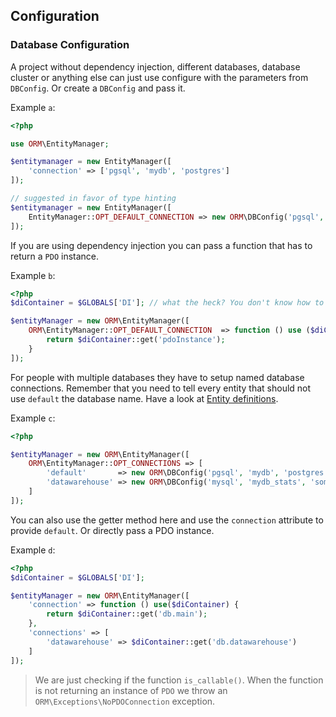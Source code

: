 ## Configuration

### Database Configuration

A project without dependency injection, different databases, database cluster or anything else can just use configure
with the parameters from `DBConfig`. Or create a `DBConfig` and pass it.

Example `a`:
```php
<?php

use ORM\EntityManager;

$entitymanager = new EntityManager([
    'connection' => ['pgsql', 'mydb', 'postgres']
]);

// suggested in favor of type hinting
$entitymanager = new EntityManager([
    EntityManager::OPT_DEFAULT_CONNECTION => new ORM\DBConfig('pgsql', 'mydb', 'postgres')
]);
```

If you are using dependency injection you can pass a function that has to return a `PDO` instance.

Example `b`:
```php
<?php
$diContainer = $GLOBALS['DI']; // what the heck? You don't know how to get your dependency injection container? we too!

$entityManager = new ORM\EntityManager([
    ORM\EntityManager::OPT_DEFAULT_CONNECTION  => function () use ($diContainer) {
        return $diContainer::get('pdoInstance');
    }
]);
```

For people with multiple databases they have to setup named database connections. Remember that you need to tell every
entity that should not use `default` the database name. Have a look at [Entity definitions](Entity/Definitions.md).

Example `c`:
```php
<?php

$entityManager = new ORM\EntityManager([
    ORM\EntityManager::OPT_CONNECTIONS => [
        'default'       => new ORM\DBConfig('pgsql', 'mydb', 'postgres'),
        'datawarehouse' => new ORM\DBConfig('mysql', 'mydb_stats', 'someone', 'password', 'dw.local')
    ]
]);
```

You can also use the getter method here and use the `connection` attribute to provide `default`. Or directly pass a PDO
instance.

Example `d`:
```php
<?php
$diContainer = $GLOBALS['DI'];

$entityManager = new ORM\EntityManager([
    'connection' => function () use($diContainer) {
        return $diContainer::get('db.main');
    },
    'connections' => [
        'datawarehouse' => $diContainer::get('db.datawarehouse')
    ]
]);
```

> We are just checking if the function `is_callable()`. When the function is not returning an instance of `PDO` we
> throw an `ORM\Exceptions\NoPDOConnection` exception.
